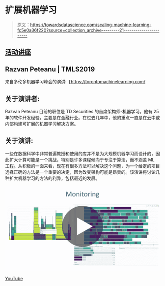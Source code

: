 # 扩展机器学习

> 原文：<https://towardsdatascience.com/scaling-machine-learning-fc5e0a36f220?source=collection_archive---------21----------------------->

## [活动讲座](https://towardsdatascience.com/event-talks/home)

## Razvan Peteanu | TMLS2019

来自多伦多机器学习峰会的演讲:【https://torontomachinelearning.com/ 

## 关于演讲者:

Razvan Peteanu 目前的职位是 TD Securities 的首席架构师-机器学习。他有 25 年的软件开发经验，主要是在金融行业。在过去几年中，他的重点一直是在云中或内部构建可扩展的机器学习解决方案。

## 关于演讲:

一些在数据科学中非常普遍教授和使用的库并不是为大规模机器学习而设计的，因此扩大计算可能是一个挑战，特别是许多课程倾向于专注于算法，而不涵盖 ML 工程。从积极的一面来看，现在有很多方法可以解决这个问题，为一个给定的项目选择正确的方法是一个重要的决定，因为改变架构可能是昂贵的。该演讲将讨论几种扩大机器学习的方法的利弊，包括最近的发展。

[![](img/8e2fa228586a783dc729302ad52db6d1.png)](https://www.youtube.com/watch?v=aPP4ynaJT9U)

[YouTube](https://www.youtube.com/watch?v=aPP4ynaJT9U)
